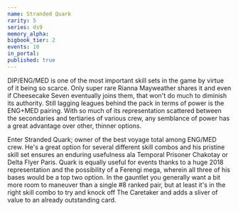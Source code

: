 ```yaml
---
name: Stranded Quark
rarity: 5
series: ds9
memory_alpha:
bigbook_tier: 2
events: 10
in_portal:
published: true
---
```


DIP/ENG/MED is one of the most important skill sets in the game by virtue of it being so scarce. Only super rare Rianna Mayweather shares it and even if Cheesecake Seven eventually joins them, that won't do much to diminish its authority. Still lagging leagues behind the pack in terms of power is the ENG+MED pairing. With so much of its representation scattered between the secondaries and tertiaries of various crew, any semblance of power has a great advantage over other, thinner options.

Enter Stranded Quark; owner of the best voyage total among ENG/MED crew. He's a great option for several different skill combos and his pristine skill set ensures an enduring usefulness ala Temporal Prisoner Chakotay or Delta Flyer Paris. Quark is equally useful for events thanks to a huge 2018 representation and the possibility of a Ferengi mega, wherein all three of his bases would be a top two option. In the gauntlet you generally want a bit more room to maneuver than a single #8 ranked pair, but at least it's in the right skill combo to try and knock off The Caretaker and adds a sliver of value to an already outstanding card.
